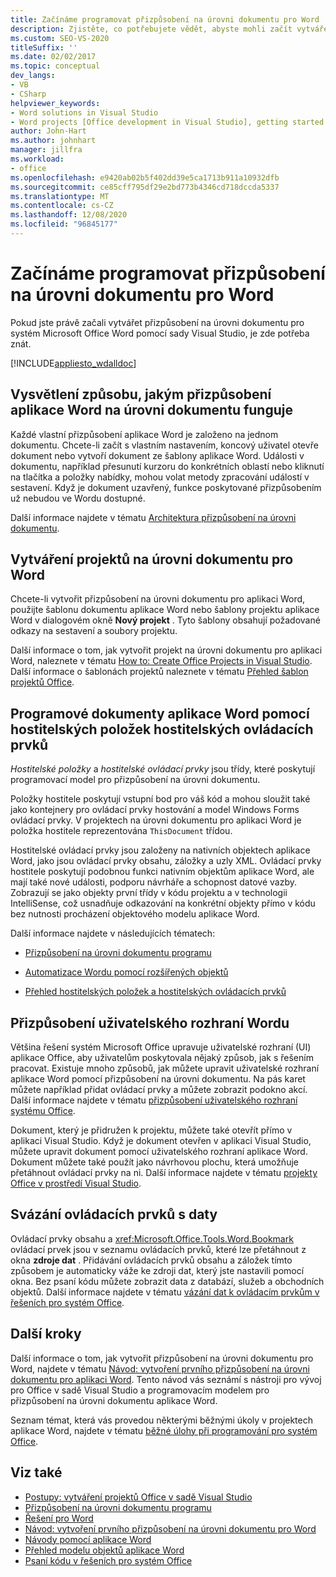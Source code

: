```yaml
---
title: Začínáme programovat přizpůsobení na úrovni dokumentu pro Word
description: Zjistěte, co potřebujete vědět, abyste mohli začít vytvářet přizpůsobení na úrovni dokumentu pro systém Microsoft Office Word pomocí sady Visual Studio.
ms.custom: SEO-VS-2020
titleSuffix: ''
ms.date: 02/02/2017
ms.topic: conceptual
dev_langs:
- VB
- CSharp
helpviewer_keywords:
- Word solutions in Visual Studio
- Word projects [Office development in Visual Studio], getting started
author: John-Hart
ms.author: johnhart
manager: jillfra
ms.workload:
- office
ms.openlocfilehash: e9420ab02b5f402dd39e5ca1713b911a10932dfb
ms.sourcegitcommit: ce85cff795df29e2bd773b4346cd718dccda5337
ms.translationtype: MT
ms.contentlocale: cs-CZ
ms.lasthandoff: 12/08/2020
ms.locfileid: "96845177"
---
```

# <a name="get-started-programming-document-level-customizations-for-word"></a>Začínáme programovat přizpůsobení na úrovni dokumentu pro Word
  Pokud jste právě začali vytvářet přizpůsobení na úrovni dokumentu pro systém Microsoft Office Word pomocí sady Visual Studio, je zde potřeba znát.

 [!INCLUDE[appliesto_wdalldoc](../vsto/includes/appliesto-wdalldoc-md.md)]

## <a name="understand-how-document-level-customizations-for-word-work"></a>Vysvětlení způsobu, jakým přizpůsobení aplikace Word na úrovni dokumentu funguje
 Každé vlastní přizpůsobení aplikace Word je založeno na jednom dokumentu. Chcete-li začít s vlastním nastavením, koncový uživatel otevře dokument nebo vytvoří dokument ze šablony aplikace Word. Události v dokumentu, například přesunutí kurzoru do konkrétních oblastí nebo kliknutí na tlačítka a položky nabídky, mohou volat metody zpracování událostí v sestavení. Když je dokument uzavřený, funkce poskytované přizpůsobením už nebudou ve Wordu dostupné.

 Další informace najdete v tématu [Architektura přizpůsobení na úrovni dokumentu](../vsto/architecture-of-document-level-customizations.md).

## <a name="create-document-level-projects-for-word"></a>Vytváření projektů na úrovni dokumentu pro Word
 Chcete-li vytvořit přizpůsobení na úrovni dokumentu pro aplikaci Word, použijte šablonu dokumentu aplikace Word nebo šablony projektu aplikace Word v dialogovém okně **Nový projekt** . Tyto šablony obsahují požadované odkazy na sestavení a soubory projektu.

 Další informace o tom, jak vytvořit projekt na úrovni dokumentu pro aplikaci Word, naleznete v tématu [How to: Create Office Projects in Visual Studio](../vsto/how-to-create-office-projects-in-visual-studio.md). Další informace o šablonách projektů naleznete v tématu [Přehled šablon projektů Office](../vsto/office-project-templates-overview.md).

## <a name="program-word-documents-by-using-host-items-host-controls"></a>Programové dokumenty aplikace Word pomocí hostitelských položek hostitelských ovládacích prvků
 *Hostitelské položky* a *hostitelské ovládací prvky* jsou třídy, které poskytují programovací model pro přizpůsobení na úrovni dokumentu.

 Položky hostitele poskytují vstupní bod pro váš kód a mohou sloužit také jako kontejnery pro ovládací prvky hostování a model Windows Forms ovládací prvky. V projektech na úrovni dokumentu pro aplikaci Word je položka hostitele reprezentována `ThisDocument` třídou.

 Hostitelské ovládací prvky jsou založeny na nativních objektech aplikace Word, jako jsou ovládací prvky obsahu, záložky a uzly XML. Ovládací prvky hostitele poskytují podobnou funkci nativním objektům aplikace Word, ale mají také nové události, podporu návrháře a schopnost datové vazby. Zobrazují se jako objekty první třídy v kódu projektu a v technologii IntelliSense, což usnadňuje odkazování na konkrétní objekty přímo v kódu bez nutnosti procházení objektového modelu aplikace Word.

 Další informace najdete v následujících tématech:

- [Přizpůsobení na úrovni dokumentu programu](../vsto/programming-document-level-customizations.md)

- [Automatizace Wordu pomocí rozšířených objektů](../vsto/automating-word-by-using-extended-objects.md)

- [Přehled hostitelských položek a hostitelských ovládacích prvků](../vsto/host-items-and-host-controls-overview.md)

## <a name="customize-the-user-interface-of-word"></a>Přizpůsobení uživatelského rozhraní Wordu
 Většina řešení systém Microsoft Office upravuje uživatelské rozhraní (UI) aplikace Office, aby uživatelům poskytovala nějaký způsob, jak s řešením pracovat. Existuje mnoho způsobů, jak můžete upravit uživatelské rozhraní aplikace Word pomocí přizpůsobení na úrovni dokumentu. Na pás karet můžete například přidat ovládací prvky a můžete zobrazit podokno akcí. Další informace najdete v tématu [přizpůsobení uživatelského rozhraní systému Office](../vsto/office-ui-customization.md).

 Dokument, který je přidružen k projektu, můžete také otevřít přímo v aplikaci Visual Studio. Když je dokument otevřen v aplikaci Visual Studio, můžete upravit dokument pomocí uživatelského rozhraní aplikace Word. Dokument můžete také použít jako návrhovou plochu, která umožňuje přetáhnout ovládací prvky na ni. Další informace najdete v tématu [projekty Office v prostředí Visual Studio](../vsto/office-projects-in-the-visual-studio-environment.md).

## <a name="bind-controls-to-data"></a>Svázání ovládacích prvků s daty
 Ovládací prvky obsahu a <xref:Microsoft.Office.Tools.Word.Bookmark> ovládací prvek jsou v seznamu ovládacích prvků, které lze přetáhnout z okna **zdroje dat** . Přidávání ovládacích prvků obsahu a záložek tímto způsobem je automaticky váže ke zdroji dat, který jste nastavili pomocí okna. Bez psaní kódu můžete zobrazit data z databází, služeb a obchodních objektů. Další informace najdete v tématu [vázání dat k ovládacím prvkům v řešeních pro systém Office](../vsto/binding-data-to-controls-in-office-solutions.md).

## <a name="next-steps"></a>Další kroky
 Další informace o tom, jak vytvořit přizpůsobení na úrovni dokumentu pro Word, najdete v tématu [Návod: vytvoření prvního přizpůsobení na úrovni dokumentu pro aplikaci Word](../vsto/walkthrough-creating-your-first-document-level-customization-for-word.md). Tento návod vás seznámí s nástroji pro vývoj pro Office v sadě Visual Studio a programovacím modelem pro přizpůsobení na úrovni dokumentu aplikace Word.

 Seznam témat, která vás provedou některými běžnými úkoly v projektech aplikace Word, najdete v tématu [běžné úlohy při programování pro systém Office](../vsto/common-tasks-in-office-programming.md).

## <a name="see-also"></a>Viz také
- [Postupy: vytváření projektů Office v sadě Visual Studio](../vsto/how-to-create-office-projects-in-visual-studio.md)
- [Přizpůsobení na úrovni dokumentu programu](../vsto/programming-document-level-customizations.md)
- [Řešení pro Word](../vsto/word-solutions.md)
- [Návod: vytvoření prvního přizpůsobení na úrovni dokumentu pro Word](../vsto/walkthrough-creating-your-first-document-level-customization-for-word.md)
- [Návody pomocí aplikace Word](../vsto/walkthroughs-using-word.md)
- [Přehled modelu objektů aplikace Word](../vsto/word-object-model-overview.md)
- [Psaní kódu v řešeních pro systém Office](../vsto/writing-code-in-office-solutions.md)
